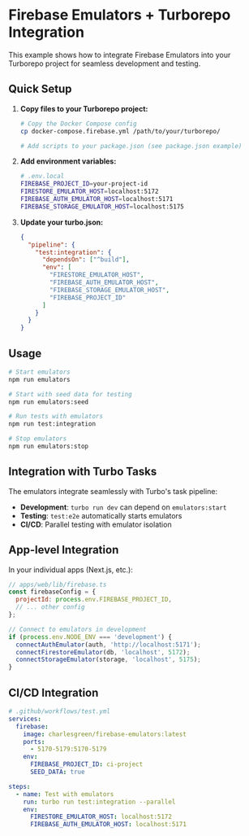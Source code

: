 # Firebase Emulators + Turborepo Integration

This example shows how to integrate Firebase Emulators into your Turborepo project for seamless development and testing.

## Quick Setup

1. **Copy files to your Turborepo project:**
   ```bash
   # Copy the Docker Compose config
   cp docker-compose.firebase.yml /path/to/your/turborepo/

   # Add scripts to your package.json (see package.json example)
   ```

2. **Add environment variables:**
   ```bash
   # .env.local
   FIREBASE_PROJECT_ID=your-project-id
   FIRESTORE_EMULATOR_HOST=localhost:5172
   FIREBASE_AUTH_EMULATOR_HOST=localhost:5171
   FIREBASE_STORAGE_EMULATOR_HOST=localhost:5175
   ```

3. **Update your turbo.json:**
   ```json
   {
     "pipeline": {
       "test:integration": {
         "dependsOn": ["^build"],
         "env": [
           "FIRESTORE_EMULATOR_HOST",
           "FIREBASE_AUTH_EMULATOR_HOST",
           "FIREBASE_STORAGE_EMULATOR_HOST",
           "FIREBASE_PROJECT_ID"
         ]
       }
     }
   }
   ```

## Usage

```bash
# Start emulators
npm run emulators

# Start with seed data for testing
npm run emulators:seed

# Run tests with emulators
npm run test:integration

# Stop emulators
npm run emulators:stop
```

## Integration with Turbo Tasks

The emulators integrate seamlessly with Turbo's task pipeline:

- **Development**: `turbo run dev` can depend on `emulators:start`
- **Testing**: `test:e2e` automatically starts emulators
- **CI/CD**: Parallel testing with emulator isolation

## App-level Integration

In your individual apps (Next.js, etc.):

```javascript
// apps/web/lib/firebase.ts
const firebaseConfig = {
  projectId: process.env.FIREBASE_PROJECT_ID,
  // ... other config
};

// Connect to emulators in development
if (process.env.NODE_ENV === 'development') {
  connectAuthEmulator(auth, 'http://localhost:5171');
  connectFirestoreEmulator(db, 'localhost', 5172);
  connectStorageEmulator(storage, 'localhost', 5175);
}
```

## CI/CD Integration

```yaml
# .github/workflows/test.yml
services:
  firebase:
    image: charlesgreen/firebase-emulators:latest
    ports:
      - 5170-5179:5170-5179
    env:
      FIREBASE_PROJECT_ID: ci-project
      SEED_DATA: true

steps:
  - name: Test with emulators
    run: turbo run test:integration --parallel
    env:
      FIRESTORE_EMULATOR_HOST: localhost:5172
      FIREBASE_AUTH_EMULATOR_HOST: localhost:5171
```